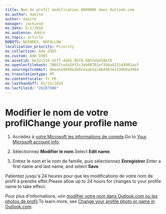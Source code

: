 ```yaml
---
title: Nom du profil modification 8000006 dans Outlook.com
ms.author: daeite
author: daeite
manager: jackiesm
ms.date: 5/1/2018
ms.audience: Admin
ms.topic: article
ROBOTS: NOINDEX, NOFOLLOW
localization_priority: Priority
ms.collection: Adm_O365
ms.custom: Adm_O365
ms.assetid: 0e32c516-a5ff-4deb-9bf8-485febd3def8
ms.openlocfilehash: 70657ce4a54f2c3ab88761ef3b0a4151d4901aaf
ms.sourcegitcommit: d6ea5e9458a2b8ceaab3ac4bd483e1130b9a398a
ms.translationtype: MT
ms.contentlocale: fr-FR
ms.lasthandoff: 01/15/2019
ms.locfileid: "28287986"
---
```

# <a name="change-your-profile-name"></a><span data-ttu-id="1c7a8-102">Modifier le nom de votre profil</span><span class="sxs-lookup"><span data-stu-id="1c7a8-102">Change your profile name</span></span>

1. <span data-ttu-id="1c7a8-103">Accédez à [votre Microsoft les informations de compte](https://go.microsoft.com/fwlink/p/?linkid=860841).</span><span class="sxs-lookup"><span data-stu-id="1c7a8-103">Go to [Your Microsoft account info](https://go.microsoft.com/fwlink/p/?linkid=860841).</span></span>
    
2. <span data-ttu-id="1c7a8-104">Sélectionnez **Modifier le nom**.</span><span class="sxs-lookup"><span data-stu-id="1c7a8-104">Select **Edit name**.</span></span> 
    
3. <span data-ttu-id="1c7a8-105">Entrez le nom et le nom de famille, puis sélectionnez **Enregistrer**.</span><span class="sxs-lookup"><span data-stu-id="1c7a8-105">Enter a first name and last name, and select **Save**.</span></span> 
    
<span data-ttu-id="1c7a8-106">Patientez jusqu'à 24 heures pour que les modifications de votre nom de profil à prendre effet.</span><span class="sxs-lookup"><span data-stu-id="1c7a8-106">Please allow up to 24 hours for changes to your profile name to take effect.</span></span>
  
<span data-ttu-id="1c7a8-107">Pour plus d’informations, voir [modifier votre nom dans Outlook.com ou les photos de profil](https://go.microsoft.com/fwlink/?linkid=873110).</span><span class="sxs-lookup"><span data-stu-id="1c7a8-107">To learn more, see [Change your profile photo or name in Outlook.com](https://go.microsoft.com/fwlink/?linkid=873110).</span></span>
  

